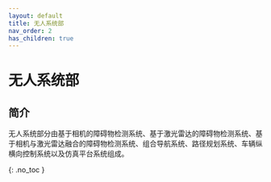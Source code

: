 ```yaml
---
layout: default
title: 无人系统部
nav_order: 2
has_children: true
---
```


# 无人系统部

## 简介

无人系统部分由基于相机的障碍物检测系统、基于激光雷达的障碍物检测系统、基于相机与激光雷达融合的障碍物检测系统、组合导航系统、路径规划系统、车辆纵横向控制系统以及仿真平台系统组成。

{: .no_toc }